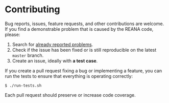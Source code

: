 # Contributing

Bug reports, issues, feature requests, and other contributions are welcome. If
you find a demonstrable problem that is caused by the REANA code, please:

1. Search for
   [already reported problems](https://github.com/reanahub/reana-workflow-engine-cwl/issues).
2. Check if the issue has been fixed or is still reproducible on the latest
   `master` branch.
3. Create an issue, ideally with **a test case**.

If you create a pull request fixing a bug or implementing a feature, you can run
the tests to ensure that everything is operating correctly:

```console
$ ./run-tests.sh
```

Each pull request should preserve or increase code coverage.
